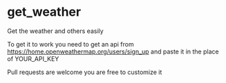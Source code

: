 # get_weather
Get the weather and others easily


To get it to work you need to get an api from https://home.openweathermap.org/users/sign_up and paste it in the place of YOUR_API_KEY
 
 
Pull requests are welcome you are free to customize it
